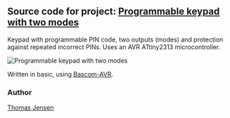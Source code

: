 ## Source code for project: [Programmable keypad with two modes](https://www.uctrl.net/p/104)

Keypad with programmable PIN code, two outputs (modes) and protection against repeated incorrect PINs. Uses an AVR ATtiny2313 microcontroller.

![Programmable keypad with two modes](https://cdn.uctrl.net/github/modules/104.jpeg)

Written in basic, using [Bascom-AVR](http://www.mcselec.com/).

### Author
[Thomas Jensen](https://www.uctrl.net/@hebron)
